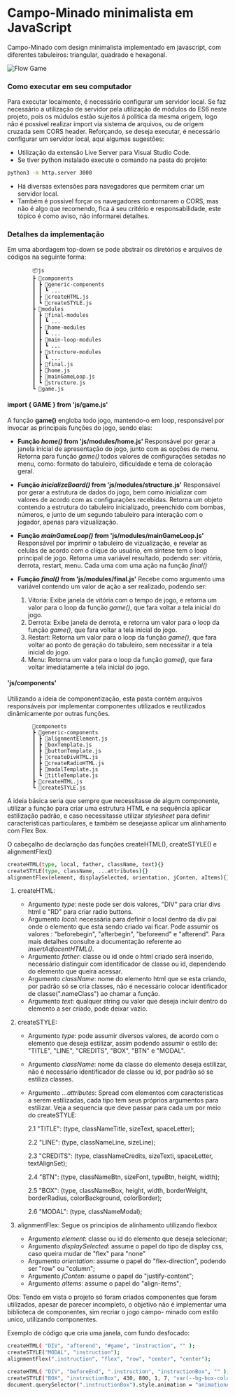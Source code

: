 # Campo-Minado minimalista em JavaScript
Campo-Minado com design minimalista implementado em javascript, com diferentes tabuleiros: triangular, quadrado e hexagonal.

![Flow Game](https://github.com/alexsandertech/minimalist-minesweeper-javascript/blob/main/assetsReadme/animateGame.gif)

### Como executar em seu computador
Para executar localmente, é necessário configurar um servidor local. 
Se faz necessário a utilização de servidor pela utilização de módulos do ES6 neste projeto, pois os múdulos estão sujeitos á politica da mesma origem, logo não é possivel realizar import  via sistema de arquivos, ou de origem cruzada sem CORS header.
Reforçando, se deseja executar, é necessário configurar um servidor local, aqui algumas sugestões:
* Utilização da extensão Live Server para Visual Studio Code.
* Se tiver python instalado execute o comando na pasta do projeto:
```sh
python3 -m http.server 3000
```
* Há diversas extensões para navegadores que permitem criar um servidor local.
* Também é possivel forçar os navegadores contornarem o CORS, mas não é algo que recomendo, 
fica á seu critério e responsabilidade, este tópico é como aviso, não informarei detalhes.
### Detalhes da implementação

Em uma abordagem top-down se pode abstrair os diretórios e arquivos de códigos na seguinte forma:

            📦js
            ┣ 📂components
            ┃ ┣ 📂generic-components
            ┃ ┃ ┗ ...
            ┃ ┣ 📜createHTML.js
            ┃ ┗ 📜createSTYLE.js
            ┣ 📂modules
            ┃ ┣ 📂final-modules
            ┃ ┃ ┗ ...
            ┃ ┣ 📂home-modules
            ┃ ┃ ┗ ...
            ┃ ┣ 📂main-loop-modules
            ┃ ┃ ┗ ...
            ┃ ┣ 📂structure-modules
            ┃ ┃ ┗ ...
            ┃ ┣ 📜final.js
            ┃ ┣ 📜home.js
            ┃ ┣ 📜mainGameLoop.js
            ┃ ┗ 📜structure.js
            ┗ 📜game.js
#### import { **GAME** } from 'js/game.js'

A função **game()** engloba todo jogo, mantendo-o em loop, responsável por invocar as principais funções do jogo, sendo elas:

* **Função *home()* from 'js/modules/home.js'**
    Responsável por gerar a janela inicial de apresentação do jogo, junto com as opções de menu. 
    Retorna para função *game()* todos valores de configurações setadas no menu, como: formato do tabuleiro, dificuldade e tema de coloração geral.

* **Função *inicializeBoard()* from 'js/modules/structure.js'**
    Responsável por gerar a estrutura de dados do jogo, bem como inicializar com valores de acordo com as configurações recebidas.
    Retorna um objeto contendo a estrutura do tabuleiro inicializado, preenchido com bombas, números, e junto de um segundo tabuleiro para interação com o jogador, apenas para vizualização.
    
* **Função *mainGameLoop()* from 'js/modules/mainGameLoop.js'**
    Responsável por imprimir o tabuleiro de vizualização, e revelar as celulas de acordo com o clique do usuário, em sintese tem o loop principal de jogo.
    Retorna uma variável resultado, podendo ser: vitória, derrota, restart, menu. Cada uma com uma ação na função *final()*

* **Função *final()* from 'js/modules/final.js'**
    Recebe como argumento uma variável contendo um valor de ação a ser realizado, podendo ser:
    1. Vitoria: Exibe janela de vitória com o tempo de jogo, e retorna um valor para o loop da função *game()*, que fara voltar a tela inicial do  jogo.
    2. Derrota: Exibe janela de derrota, e retorna um valor para o loop da função *game()*, que fara voltar a tela inicial do  jogo.
    3. Restart: Retorna um valor para o loop da função *game()*, que fara voltar ao ponto de geração do tabuleiro, sem necessitar ir a tela inicial do  jogo.
    4. Menu: Retorna um valor para o loop da função *game()*, que fara voltar imediatamente a tela inicial do  jogo.

#### 'js/**components**'

Utilizando a ideia de componentização, esta pasta contém arquivos responsáveis por implementar componentes utilizados e reutilizados dinâmicamente por outras funções.

            📂components
            ┣ 📂generic-components
            ┃ ┣ 📜alignmentElement.js
            ┃ ┣ 📜boxTemplate.js
            ┃ ┣ 📜buttonTemplate.js
            ┃ ┣ 📜createDivHTML.js
            ┃ ┣ 📜createRadioHTML.js
            ┃ ┣ 📜modalTemplate.js
            ┃ ┗ 📜titleTemplate.js
            ┣ 📜createHTML.js
            ┗ 📜createSTYLE.js

A ideia básica seria que sempre que necessitasse de algum componente, utilizar a função para criar uma estrutura HTML e na sequência aplicar estilização padrão, e caso necessitasse utilizar *stylesheet* para definir caracteristicas particulares, e também se desejasse aplicar um alinhamento com Flex Box. 

O cabeçalho de declaração das funções createHTML(), createSTYLE() e alignmentFlex()
```sh
createHTML(type, local, father, className, text){}
createSTYLE(type, className, ...attributes){}
alignmentFlex(element, displaySelected, orientation, jConten, aItems){}
```

1. createHTML:
    * Argumento *type*: neste pode ser dois valores, "DIV" para criar divs html e "RD" para criar radio buttons.
    * Argumento *local*: necessária para definir o local dentro da div pai onde o elemento que esta sendo criado vai ficar. Pode assumir os valores : "beforebegin", "afterbegin", "beforeend" e "afterend". Para mais detalhes consulte a documentação referente ao *insertAdjacentHTML()*.
    * Argumento *father*: classe ou id onde o html criado será inserido, necessário distinguir com identificador de classe ou id, dependendo do elemento que queira acessar.
    * Argumento *className*: nome do elemento html que se esta criando, por padrão só se cria classes, não é necessário colocar identificador de classe(".nameClass") ao chamar a função.
    * Argumento *text*: qualquer string ou valor que deseja incluir dentro do elemento a ser criado, pode deixar vazio.
2. createSTYLE:
    * Argumento *type*: pode assumir diversos valores, de acordo com o elemento que deseja estilizar, assim podendo assumir o estilo de: "TITLE", "LINE", "CREDITS", "BOX", "BTN" e "MODAL".
    * Argumento *className*: nome da classe do elemento deseja estilizar, não é necessário identificador de classe ou id, por padrão só se estiliza classes.
    * Argumento *...attributes*: Spread com elementos com caracteristicas a serem estilizadas, cada tipo tem seus próprios argumentos para estilizar. Veja a sequencia que deve passar para cada um por meio do createSTYLE:

        2.1 "TITLE": (type, classNameTitle, sizeText, spaceLetter);

        2.2 "LINE": (type, classNameLine, sizeLine);

        2.3 "CREDITS": (type, classNameCredits, sizeTexti, spaceLetter, textAlignSet);

        2.4 "BTN": (type, classNameBtn, sizeFont, typeBtn, height, width);

        2.5 "BOX": (type, classNameBox, height, width, borderWeight, borderRadius, colorBackground, colorBorder);

        2.6 "MODAL": (type, classNameModal);

3. alignmentFlex:
    Segue os principios de alinhamento utilizando flexbox
    * Argumento *element*: classe ou id do elemento que deseja selecionar;
    * Argumento *displaySelected*: assume o papel do tipo de display css, caso queira mudar de "flex" para "none"
    * Argumento *orientation*: assume o papel do "flex-direction", podendo ser "row" ou "column";
    * Argumento *jConten*: assume o papel do "justify-content";
    * Argumento *aItems*: assume o papel do "align-items";


Obs: Tendo em vista o projeto só foram criados componentes que foram utilizados, apesar de parecer incompleto, o objetivo não é implementar uma biblioteca de componentes, sim recriar o jogo campo- minado com estilo unico, utilizando componentes.

Exemplo de código que cria uma janela, com fundo desfocado:

```sh
createHTML( "DIV", "afterend", "#game", "instruction", "" );
createSTYLE("MODAL", "instruction");
alignmentFlex(".instruction", "flex", "row", "center", "center");

createHTML( "DIV", "beforeEnd", ".instruction", "instructionBox", "" );
createSTYLE("BOX", "instructionBox", 430, 800, 1, 7, "var(--bg-box-color)", "var(--line-box-color)");
document.querySelector(".instructionBox").style.animation = "animationArise 1s";
```
<!--
# Minimalist Minesweeper in Javascript
## EN:
Minesweeper with minimalist design in pure javascript, with different boards: triangular, square and hexagonal.-->

